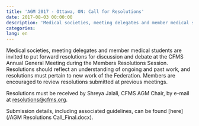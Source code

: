 ```yaml
---
title: 'AGM 2017 - Ottawa, ON: Call for Resolutions'
date: 2017-08-03 00:00:00
description: 'Medical societies, meeting delegates and member medical students are invited to put forward resolutions for discussion and debate at the CFMS Annual General Meeting during the Members Resolutions Session.'
categories:
lang: en
---
```



Medical societies, meeting delegates and member medical students are invited to put forward resolutions for discussion and debate at the CFMS Annual General Meeting during the Members Resolutions Session. Resolutions should reflect an understanding of ongoing and past work, and resolutions must pertain to new work of the Federation. Members are encouraged to review resolutions submitted at previous meetings.&nbsp;

Resolutions must be received by Shreya Jalali, CFMS AGM Chair, by e-mail at&nbsp;[resolutions@cfms.org](javascript:void(location.href='mailto:'+String.fromCharCode(114,101,115,111,108,117,116,105,111,110,115,64,99,102,109,115,46,111,114,103))).

Submission details, including associated guidelines, can be found [here](/AGM Resolutions Call_Final.docx).